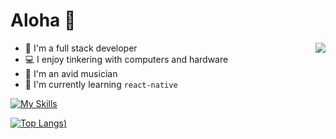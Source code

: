 # Aloha 👋


 <img align="right" src="https://github-readme-stats.vercel.app/api?username=notaroomba&show_icons=true&theme=github_dark_dimmed">
 
- 🔭 I'm a full stack developer
- 💻 I enjoy tinkering with computers and hardware
- 🎹 I'm an avid musician
- 🌱 I'm currently learning ```react-native```

[![My Skills](https://skillicons.dev/icons?i=html,css,js,ts,react,mongo,tailwind,c,cpp,rust,java,unity&perline=6)](https://skillicons.dev)

[![Top Langs](https://github-readme-stats.vercel.app/api/top-langs/?username=notaroomba&layout=donut-vertical&theme=github_dark_dimmed&langs_count=8))](https://github.com/anuraghazra/github-readme-stats)

<!--
**NotARoomba/notaroomba** is a ✨ _special_ ✨ repository because its `README.md` (this file) appears on your GitHub profile.

Here are some ideas to get you started:

- 🔭 I’m currently working on ...
- 🌱 I’m currently learning ...
- 👯 I’m looking to collaborate on ...
- 🤔 I’m looking for help with ...
- 💬 Ask me about ...
- 📫 How to reach me: ...
- 😄 Pronouns: ...
- ⚡ Fun fact: ...
-->
